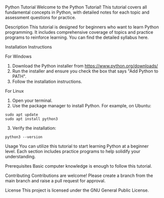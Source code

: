 Python Tutorial
Welcome to the Python Tutorial! This tutorial covers all fundamental concepts in Python, with detailed notes for each topic and assessment questions for practice.

Description
This tutorial is designed for beginners who want to learn Python programming. It includes comprehensive coverage of topics and practice programs to reinforce learning. You can find the detailed syllabus here.

Installation Instructions

For Windows
1) Download the Python installer from https://www.python.org/downloads/
2) Run the installer and ensure you check the box that says "Add Python to PATH".
3) Follow the installation instructions.

For Linux
1) Open your terminal.
2) Use the package manager to install Python. For example, on Ubuntu:
```
sudo apt update
sudo apt install python3
```
3) Verify the installation:
```
python3 --version
```

Usage
You can utilize this tutorial to start learning Python at a beginner level. Each section includes practice programs to help solidify your understanding.

Prerequisites
Basic computer knowledge is enough to follow this tutorial.

Contributing
Contributions are welcome! Please create a branch from the main branch and raise a pull request for approval.

License
This project is licensed under the GNU General Public License.

